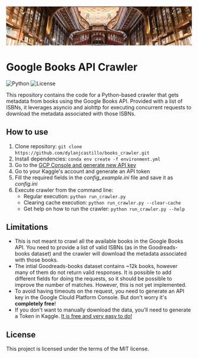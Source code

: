 ![](crawler_cover_new.jpg)
# Google Books API Crawler
![Python](https://img.shields.io/badge/Python-v3.7.1-brightgreen) ![License](https://img.shields.io/badge/license-MIT-blue)

This repository contains the code for a Python-based crawler that gets metadata from books using the Google Books API. Provided with a list of ISBNs, it leverages asyncio and aiohttp for executing concurrent requests to download the metadata associated with those ISBNs. 

## How to use

1. Clone repository: ```git clone https://github.com/dylanjcastillo/books_crawler.git```
2. Install dependencies:
```conda env create -f environment.yml```
3. Go to the [GCP Console and generate new API key](https://console.cloud.google.com/apis/credentials)
4. Go to your Kaggle's account and generate an API token
5. Fill the required fields in the *config_example.ini* file and save it as *config.ini*
5. Execute crawler from the command line: 
    - Regular execution: ```python run_crawler.py```
    - Clearing cache execution: ```python run_crawler.py --clear-cache```
    - Get help on how to run the crawler: ```python run_crawler.py --help```

## Limitations

- This is not meant to crawl all the available books in the Google Books API. You need to provide a list of valid ISBNs (as in the Goodreads-books dataset) and the crawler will download the metadata associated with those books.
- The intial Goodreads-books dataset contains ~12k books, however many of them do not return valid responses. It is possible to add different fields for doing the requests, so it should be possible to improve the number of matches. However, this is not yet implemented.
- To avoid having timeouts on the request, you need to generate an API key in the Google Clould Platform Console. But don't worry it's **completely free**!
- If you don't want to manually download the data, you'll need to generate a Token in Kaggle. [It is free and very easy to do!](https://adityashrm21.github.io/Setting-Up-Kaggle/)

## License

This project is licensed under the terms of the MIT license.

